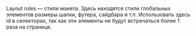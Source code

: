 Layout rules — стили макета. Здесь находятся стили глобальных элементов размеры шапки, футера, сайдбара и т.п. Использовать здесь id в селекторах, так как эти элементы не будут встречаться более 1 раза на странице.